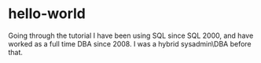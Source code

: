 # hello-world
Going through the tutorial
I have been using SQL since SQL 2000, and have worked as a full time DBA since 2008.  I was a hybrid sysadmin\DBA before that.
